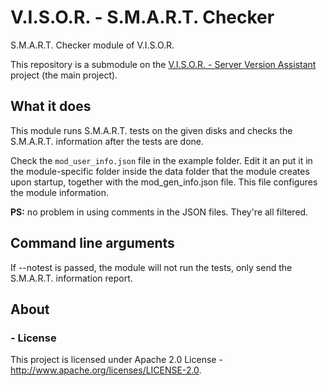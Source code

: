# V.I.S.O.R. - S.M.A.R.T. Checker
S.M.A.R.T. Checker module of V.I.S.O.R.

This repository is a submodule on the [V.I.S.O.R. - Server Version Assistant](https://github.com/Edw590/VISOR---Server-Version-Assistant) project (the main project).

## What it does
This module runs S.M.A.R.T. tests on the given disks and checks the S.M.A.R.T. information after the tests are done.

Check the `mod_user_info.json` file in the example folder. Edit it an put it in the module-specific folder inside the data folder that the module creates upon startup, together with the mod_gen_info.json file. This file configures the module information.

**PS:** no problem in using comments in the JSON files. They're all filtered.

## Command line arguments
If --notest is passed, the module will not run the tests, only send the S.M.A.R.T. information report.

## About
### - License
This project is licensed under Apache 2.0 License - http://www.apache.org/licenses/LICENSE-2.0.
